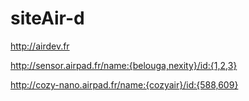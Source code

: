 # siteAir-d

http://airdev.fr

http://sensor.airpad.fr/name:{belouga,nexity}/id:{1,2,3} 

http://cozy-nano.airpad.fr/name:{cozyair}/id:{588,609}
